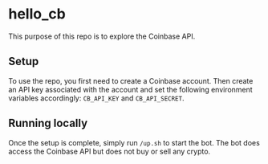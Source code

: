 # hello_cb

This purpose of this repo is to explore the Coinbase API.

## Setup

To use the repo, you first need to create a Coinbase account.
Then create an API key associated with the account and set the following environment variables accordingly:
```CB_API_KEY``` and ```CB_API_SECRET```.

## Running locally

Once the setup is complete, simply run ```/up.sh``` to start the bot.
The bot does access the Coinbase API but does not buy or sell any crypto.

